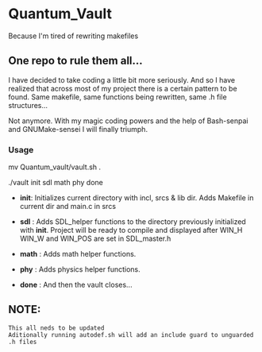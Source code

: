 # Quantum_Vault
Because I'm tired of rewriting makefiles

## One repo to rule them all...

I have decided to take coding a little bit more seriously. And so I have realized that across most of my project there is a certain pattern to be found.
Same makefile, same functions being rewritten, same .h file structures...

Not anymore.
With my magic coding powers and the help of Bash-senpai and GNUMake-sensei I will finally triumph.

### Usage

mv Quantum_vault/vault.sh .

./vault init sdl math phy done

  - **init**: Initializes current directory with incl, srcs & lib dir. Adds Makefile in current dir and main.c in srcs

  - **sdl** : Adds SDL_helper functions to the directory previously initialized with **init**. Project will be ready to compile and displayed after
WIN_H WIN_W and WIN_POS are set in SDL_master.h

  - **math** : Adds math helper functions.

  - **phy** : Adds physics helper functions.

  - **done** : And then the vault closes...

## NOTE:

	This all neds to be updated
	Aditionally running autodef.sh will add an include guard to unguarded .h files
